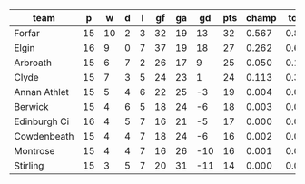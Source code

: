 |     team     | p  | w  | d | l | gf | ga | gd  | pts | champ | top2  | top3  | top4  |  5-7  | bot4  | bot3  | bot2  |
|--------------|----|----|---|---|----|----|-----|-----|-------|-------|-------|-------|-------|-------|-------|-------|
| Forfar       | 15 | 10 | 2 | 3 | 32 | 19 |  13 |  32 | 0.567 | 0.823 | 0.933 | 0.982 | 0.017 | 0.002 | 0.001 | 0.000|
| Elgin        | 16 |  9 | 0 | 7 | 37 | 19 |  18 |  27 | 0.262 | 0.602 | 0.823 | 0.930 | 0.068 | 0.009 | 0.003 | 0.001|
| Arbroath     | 15 |  6 | 7 | 2 | 26 | 17 |   9 |  25 | 0.050 | 0.179 | 0.389 | 0.653 | 0.300 | 0.099 | 0.047 | 0.021|
| Clyde        | 15 |  7 | 3 | 5 | 24 | 23 |   1 |  24 | 0.113 | 0.335 | 0.626 | 0.822 | 0.161 | 0.039 | 0.017 | 0.007|
| Annan Athlet | 15 |  5 | 4 | 6 | 22 | 25 |  -3 |  19 | 0.004 | 0.025 | 0.085 | 0.205 | 0.518 | 0.433 | 0.277 | 0.153|
| Berwick      | 15 |  4 | 6 | 5 | 18 | 24 |  -6 |  18 | 0.003 | 0.017 | 0.055 | 0.146 | 0.489 | 0.531 | 0.365 | 0.216|
| Edinburgh Ci | 16 |  4 | 5 | 7 | 16 | 21 |  -5 |  17 | 0.000 | 0.003 | 0.015 | 0.047 | 0.349 | 0.759 | 0.604 | 0.428|
| Cowdenbeath  | 15 |  4 | 4 | 7 | 18 | 24 |  -6 |  16 | 0.002 | 0.011 | 0.045 | 0.121 | 0.467 | 0.582 | 0.413 | 0.251|
| Montrose     | 15 |  4 | 4 | 7 | 16 | 26 | -10 |  16 | 0.001 | 0.003 | 0.012 | 0.041 | 0.294 | 0.796 | 0.665 | 0.492|
| Stirling     | 15 |  3 | 5 | 7 | 20 | 31 | -11 |  14 | 0.000 | 0.002 | 0.018 | 0.054 | 0.338 | 0.753 | 0.608 | 0.432|
